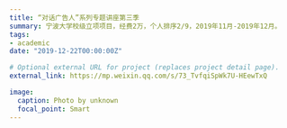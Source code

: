 ```yaml
---
title: “对话广告人”系列专题讲座第三季
summary: 宁波大学校级立项项目，经费2万，个人排序2/9，2019年11月-2019年12月。
tags:
- academic
date: "2019-12-22T00:00:00Z"

# Optional external URL for project (replaces project detail page).
external_link: https://mp.weixin.qq.com/s/73_TvfqiSpWk7U-HEewTxQ

image:
  caption: Photo by unknown
  focal_point: Smart
---
```

